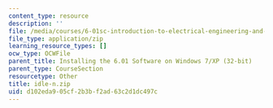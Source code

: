 ```yaml
---
content_type: resource
description: ''
file: /media/courses/6-01sc-introduction-to-electrical-engineering-and-computer-science-i-spring-2011/d102eda905cf2b3bf2ad63c2d1dc497c_idle-n.zip
file_type: application/zip
learning_resource_types: []
ocw_type: OCWFile
parent_title: Installing the 6.01 Software on Windows 7/XP (32-bit)
parent_type: CourseSection
resourcetype: Other
title: idle-n.zip
uid: d102eda9-05cf-2b3b-f2ad-63c2d1dc497c
---
```

